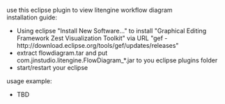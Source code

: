 use this eclipse plugin to view litengine workflow diagram<br>
installation guide:
<ul>
<li>
Using eclipse "Install New Software..." to install "Graphical Editing Framework Zest Visualization Toolkit" via URL "gef - http://download.eclipse.org/tools/gef/updates/releases"
</li>
<li>
extract flowdiagram.tar and put com.jinstudio.litengine.FlowDiagram_*.jar to you eclipse plugins folder
</li>
<li>
start/restart your eclipse
</i>
</ul>
usage example:
<ul>
<li>
TBD
</i>
</ul>
